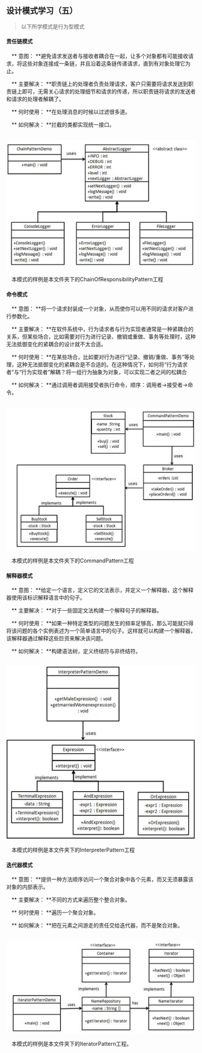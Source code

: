 ## 设计模式学习（五） ##

> 以下所学模式是行为型模式

#### 责任链模式 ####

&emsp;** 意图： **避免请求发送者与接收者耦合在一起，让多个对象都有可能接收请求，将这些对象连接成一条链，并且沿着这条链传递请求，直到有对象处理它为止。

&emsp;** 主要解决： **职责链上的处理者负责处理请求，客户只需要将请求发送到职责链上即可，无需关心请求的处理细节和请求的传递，所以职责链将请求的发送者和请求的处理者解耦了。

&emsp;** 何时使用： **在处理消息的时候以过滤很多道。

&emsp;** 如何解决： **拦截的类都实现统一接口。

&emsp;<img src="./chain_pattern_uml_diagram.jpg" alt="责任链模式的类图" width="600px"/>

&emsp;本模式的样例是本文件夹下的ChainOfResponsibilityPattern工程

#### 命令模式 ####

&emsp;** 意图： **将一个请求封装成一个对象，从而使你可以用不同的请求对客户进行参数化。

&emsp;** 主要解决： **在软件系统中，行为请求者与行为实现者通常是一种紧耦合的关系，但某些场合，比如需要对行为进行记录、撤销或重做、事务等处理时，这种无法抵御变化的紧耦合的设计就不太合适。

&emsp;** 何时使用： **在某些场合，比如要对行为进行“记录、撤销/重做、事务”等处理，这种无法抵御变化的紧耦合是不合适的。在这种情况下，如何将“行为请求者”与“行为实现者”解耦？将一组行为抽象为对象，可以实现二者之间的松耦合

&emsp;** 如何解决： **通过调用者调用接受者执行命令，顺序：调用者->接受者->命令。

&emsp;<img src="./command_pattern_uml_diagram.jpg" alt="命令模式的类图" width="600px"/>

&emsp;本模式的样例是本文件夹下的CommandPattern工程

#### 解释器模式 ####

&emsp;** 意图： **给定一个语言，定义它的文法表示，并定义一个解释器，这个解释器使用该标识解释语言中的句子。

&emsp;** 主要解决： **对于一些固定文法构建一个解释句子的解释器。

&emsp;** 何时使用： **如果一种特定类型的问题发生的频率足够高，那么可能就只得将该问题的各个实例表述为一个简单语言中的句子。这样就可以构建一个解释器，该解释器通过解释这些巨资来解决该问题。

&emsp;** 如何解决： **构建语法树，定义终结符与非终结符。

&emsp;<img src="./interpreter_pattern_uml_diagram.jpg" alt="解释器模式的类图" width="600px"/>

&emsp;本模式的样例是本文件夹下的InterpreterPattern工程

#### 迭代器模式 ####

&emsp;** 意图： **提供一种方法顺序访问一个聚合对象中各个元素，而又无须暴露该对象的内部表示。

&emsp;** 主要解决： **不同的方式来遍历整个整合对象。

&emsp;** 何时使用： **遍历一个聚合对象。

&emsp;** 如何解决： **把在元素之间游走的责任交给迭代器，而不是聚合对象。

&emsp;<img src="./iterator_pattern_uml_diagram.jpg" alt="迭代器模式的类图" width="600px"/>

&emsp;本模式的样例是本文件夹下的IteratorPattern工程。